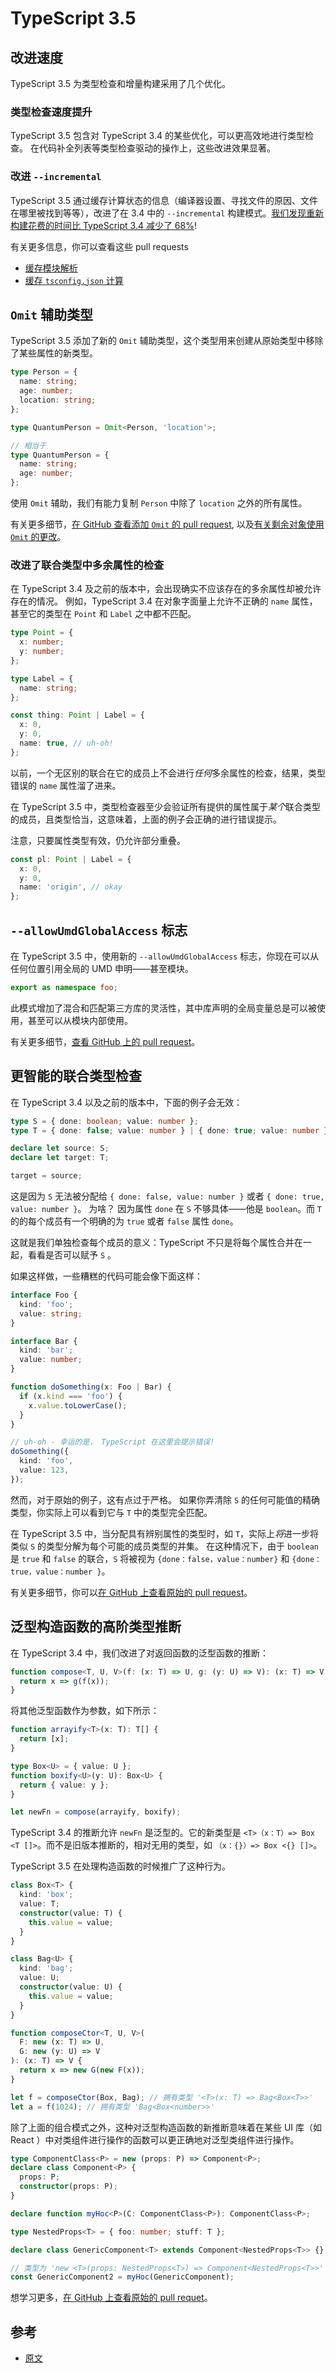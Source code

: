 # TypeScript 3.5

## 改进速度

TypeScript 3.5 为类型检查和增量构建采用了几个优化。

### 类型检查速度提升

TypeScript 3.5 包含对 TypeScript 3.4 的某些优化，可以更高效地进行类型检查。 在代码补全列表等类型检查驱动的操作上，这些改进效果显著。

### 改进 `--incremental`

TypeScript 3.5 通过缓存计算状态的信息（编译器设置、寻找文件的原因、文件在哪里被找到等等），改进了在 3.4 中的 `--incremental` 构建模式。[我们发现重新构建花费的时间比 TypeScript 3.4 减少了 68%](https://github.com/Microsoft/TypeScript/pull/31101)!

有关更多信息，你可以查看这些 pull requests

- [缓存模块解析](https://github.com/Microsoft/TypeScript/pull/31100)
- [缓存 `tsconfig.json` 计算](https://github.com/Microsoft/TypeScript/pull/31101)

## `Omit` 辅助类型

TypeScript 3.5 添加了新的 `Omit` 辅助类型，这个类型用来创建从原始类型中移除了某些属性的新类型。

```typescript
type Person = {
  name: string;
  age: number;
  location: string;
};

type QuantumPerson = Omit<Person, 'location'>;

// 相当于
type QuantumPerson = {
  name: string;
  age: number;
};
```

使用 `Omit` 辅助，我们有能力复制 `Person` 中除了 `location` 之外的所有属性。

有关更多细节，[在 GitHub 查看添加 `Omit` 的 pull request](https://github.com/Microsoft/TypeScript/pull/30552), 以及[有关剩余对象使用 `Omit` 的更改](https://github.com/microsoft/TypeScript/pull/31134)。

### 改进了联合类型中多余属性的检查

在 TypeScript 3.4 及之前的版本中，会出现确实不应该存在的多余属性却被允许存在的情况。 例如，TypeScript 3.4 在对象字面量上允许不正确的 `name` 属性，甚至它的类型在 `Point` 和 `Label` 之中都不匹配。

```typescript
type Point = {
  x: number;
  y: number;
};

type Label = {
  name: string;
};

const thing: Point | Label = {
  x: 0,
  y: 0,
  name: true, // uh-oh!
};
```

以前，一个无区别的联合在它的成员上不会进行*任何*多余属性的检查，结果，类型错误的 `name` 属性溜了进来。

在 TypeScript 3.5 中，类型检查器至少会验证所有提供的属性属于*某个*联合类型的成员，且类型恰当，这意味着，上面的例子会正确的进行错误提示。

注意，只要属性类型有效，仍允许部分重叠。

```typescript
const pl: Point | Label = {
  x: 0,
  y: 0,
  name: 'origin', // okay
};
```

## `--allowUmdGlobalAccess` 标志

在 TypeScript 3.5 中，使用新的 `--allowUmdGlobalAccess` 标志，你现在可以从任何位置引用全局的 UMD 申明——甚至模块。

```typescript
export as namespace foo;
```

此模式增加了混合和匹配第三方库的灵活性，其中库声明的全局变量总是可以被使用，甚至可以从模块内部使用。

有关更多细节，[查看 GitHub 上的 pull request](https://github.com/Microsoft/TypeScript/pull/30776/files)。

## 更智能的联合类型检查

在 TypeScript 3.4 以及之前的版本中，下面的例子会无效：

```typescript
type S = { done: boolean; value: number };
type T = { done: false; value: number } | { done: true; value: number };

declare let source: S;
declare let target: T;

target = source;
```

这是因为 `S` 无法被分配给 `{ done: false, value: number }` 或者 `{ done: true, value: number }`。 为啥？ 因为属性 `done` 在 `S` 不够具体——他是 `boolean`。而 `T` 的的每个成员有一个明确的为 `true` 或者 `false` 属性 `done`。

这就是我们单独检查每个成员的意义：TypeScript 不只是将每个属性合并在一起，看看是否可以赋予 `S` 。

如果这样做，一些糟糕的代码可能会像下面这样：

```typescript
interface Foo {
  kind: 'foo';
  value: string;
}

interface Bar {
  kind: 'bar';
  value: number;
}

function doSomething(x: Foo | Bar) {
  if (x.kind === 'foo') {
    x.value.toLowerCase();
  }
}

// uh-oh - 幸运的是， TypeScript 在这里会提示错误!
doSomething({
  kind: 'foo',
  value: 123,
});
```

然而，对于原始的例子，这有点过于严格。 如果你弄清除 `S` 的任何可能值的精确类型，你实际上可以看到它与 `T` 中的类型完全匹配。

在 TypeScript 3.5 中，当分配具有辨别属性的类型时，如 `T`，实际上*将*进一步将类似 `S` 的类型分解为每个可能的成员类型的并集。 在这种情况下，由于 `boolean` 是 `true` 和 `false` 的联合，`S` 将被视为 `{done：false，value：number}` 和 `{done：true，value：number }`。

有关更多细节，你可以[在 GitHub 上查看原始的 pull request](https://github.com/microsoft/TypeScript/pull/30779)。

## 泛型构造函数的高阶类型推断

在 TypeScript 3.4 中，我们改进了对返回函数的泛型函数的推断：

```typescript
function compose<T, U, V>(f: (x: T) => U, g: (y: U) => V): (x: T) => V {
  return x => g(f(x));
}
```

将其他泛型函数作为参数，如下所示：

```typescript
function arrayify<T>(x: T): T[] {
  return [x];
}

type Box<U> = { value: U };
function boxify<U>(y: U): Box<U> {
  return { value: y };
}

let newFn = compose(arrayify, boxify);
```

TypeScript 3.4 的推断允许 `newFn` 是泛型的。它的新类型是 `<T>（x：T）=> Box <T []>`。而不是旧版本推断的，相对无用的类型，如 `（x：{}）=> Box <{} []>`。

TypeScript 3.5 在处理构造函数的时候推广了这种行为。

```typescript
class Box<T> {
  kind: 'box';
  value: T;
  constructor(value: T) {
    this.value = value;
  }
}

class Bag<U> {
  kind: 'bag';
  value: U;
  constructor(value: U) {
    this.value = value;
  }
}

function composeCtor<T, U, V>(
  F: new (x: T) => U,
  G: new (y: U) => V
): (x: T) => V {
  return x => new G(new F(x));
}

let f = composeCtor(Box, Bag); // 拥有类型 '<T>(x: T) => Bag<Box<T>>'
let a = f(1024); // 拥有类型 'Bag<Box<number>>'
```

除了上面的组合模式之外，这种对泛型构造函数的新推断意味着在某些 UI 库（如 React ）中对类组件进行操作的函数可以更正确地对泛型类组件进行操作。

```typescript
type ComponentClass<P> = new (props: P) => Component<P>;
declare class Component<P> {
  props: P;
  constructor(props: P);
}

declare function myHoc<P>(C: ComponentClass<P>): ComponentClass<P>;

type NestedProps<T> = { foo: number; stuff: T };

declare class GenericComponent<T> extends Component<NestedProps<T>> {}

// 类型为 'new <T>(props: NestedProps<T>) => Component<NestedProps<T>>'
const GenericComponent2 = myHoc(GenericComponent);
```

想学习更多，[在 GitHub 上查看原始的 pull requet](https://github.com/microsoft/TypeScript/pull/31116)。

## 参考

- [原文](https://github.com/microsoft/TypeScript-Handbook/blob/master/pages/release%20notes/TypeScript%203.5.md)

